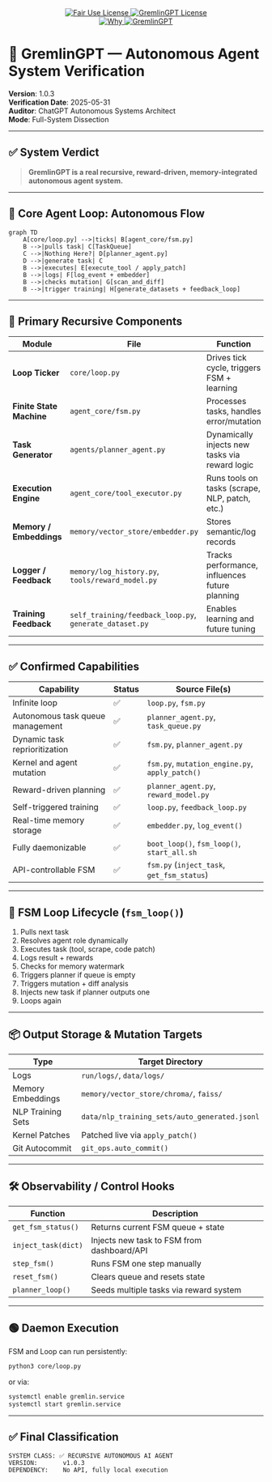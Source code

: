 <link rel="stylesheet" type="text/css" href="docs/custom.css">
<div align="center">
  <a
href="https://github.com/statikfintechllc/AscendAI/blob/master/About Us/LICENSE.md">
    <img src="https://img.shields.io/badge/FAIR%20USE-black?style=for-the-badge&logo=dragon&logoColor=gold" alt="Fair Use License"/>
  </a>
  <a href="https://github.com/statikfintechllc/AscendAI/blob/master/About Us/LICENSE.md">
    <img src="https://img.shields.io/badge/GREMLINGPT%20v1.0.3-darkred?style=for-the-badge&logo=dragon&logoColor=gold" alt="GremlinGPT License"/>
  </a>
</div>
<div align="center">
  <a
href="https://github.com/statikfintechllc/AscendAI/blob/master/About Us/WHY_GREMLINGPT.md">
    <img src="https://img.shields.io/badge/Why-black?style=for-the-badge&logo=dragon&logoColor=gold" alt="Why"/>
  </a>
  <a href="https://github.com/statikfintechllc/AscendAI/blob/master/About Us/WHY_GREMLINGPT.md">
    <img src="https://img.shields.io/badge/GremlinGPT-darkred?style=for-the-badge&logo=dragon&logoColor=gold" alt="GremlinGPT"/>
  </a>
</div>

# 🧠 GremlinGPT — Autonomous Agent System Verification

**Version**: 1.0.3  
**Verification Date**: 2025-05-31  
**Auditor**: ChatGPT Autonomous Systems Architect  
**Mode**: Full-System Dissection

---

## ✅ System Verdict

> **GremlinGPT is a real recursive, reward-driven, memory-integrated autonomous agent system.**

---

## 🔁 Core Agent Loop: Autonomous Flow

```mermaid
graph TD
    A[core/loop.py] -->|ticks| B[agent_core/fsm.py]
    B -->|pulls task| C[TaskQueue]
    C -->|Nothing Here?| D[planner_agent.py]
    D -->|generate task| C
    B -->|executes| E[execute_tool / apply_patch]
    B -->|logs| F[log_event + embedder]
    B -->|checks mutation| G[scan_and_diff]
    B -->|trigger training| H[generate_datasets + feedback_loop]
```

---

## 🧱 Primary Recursive Components

| Module                      | File                          | Function                                      |
|-----------------------------|-------------------------------|-----------------------------------------------|
| **Loop Ticker**             | `core/loop.py`                | Drives tick cycle, triggers FSM + learning    |
| **Finite State Machine**    | `agent_core/fsm.py`           | Processes tasks, handles error/mutation       |
| **Task Generator**          | `agents/planner_agent.py`     | Dynamically injects new tasks via reward logic|
| **Execution Engine**        | `agent_core/tool_executor.py` | Runs tools on tasks (scrape, NLP, patch, etc.)|
| **Memory / Embeddings**     | `memory/vector_store/embedder.py` | Stores semantic/log records             |
| **Logger / Feedback**       | `memory/log_history.py`, `tools/reward_model.py` | Tracks performance, influences future planning |
| **Training Feedback**       | `self_training/feedback_loop.py`, `generate_dataset.py` | Enables learning and future tuning         |

---

## ✅ Confirmed Capabilities

| Capability                         | Status | Source File(s)                                |
|------------------------------------|--------|-----------------------------------------------|
| Infinite loop                      | ✅     | `loop.py`, `fsm.py`                            |
| Autonomous task queue management   | ✅     | `planner_agent.py`, `task_queue.py`            |
| Dynamic task reprioritization      | ✅     | `fsm.py`, `planner_agent.py`                   |
| Kernel and agent mutation          | ✅     | `fsm.py`, `mutation_engine.py`, `apply_patch()`|
| Reward-driven planning             | ✅     | `planner_agent.py`, `reward_model.py`          |
| Self-triggered training            | ✅     | `loop.py`, `feedback_loop.py`                  |
| Real-time memory storage           | ✅     | `embedder.py`, `log_event()`                   |
| Fully daemonizable                 | ✅     | `boot_loop()`, `fsm_loop()`, `start_all.sh`    |
| API-controllable FSM               | ✅     | `fsm.py` (`inject_task`, `get_fsm_status`)     |

---

## 🧠 FSM Loop Lifecycle (`fsm_loop()`)

1. Pulls next task
2. Resolves agent role dynamically
3. Executes task (tool, scrape, code patch)
4. Logs result + rewards
5. Checks for memory watermark
6. Triggers planner if queue is empty
7. Triggers mutation + diff analysis
8. Injects new task if planner outputs one
9. Loops again

---

## 📦 Output Storage & Mutation Targets

| Type               | Target Directory                            |
|--------------------|---------------------------------------------|
| Logs               | `run/logs/`, `data/logs/`                   |
| Memory Embeddings  | `memory/vector_store/chroma/`, `faiss/`    |
| NLP Training Sets  | `data/nlp_training_sets/auto_generated.jsonl` |
| Kernel Patches     | Patched live via `apply_patch()`            |
| Git Autocommit     | `git_ops.auto_commit()`                     |

---

## 🛠 Observability / Control Hooks

| Function            | Description                                 |
|---------------------|---------------------------------------------|
| `get_fsm_status()`  | Returns current FSM queue + state           |
| `inject_task(dict)` | Injects new task to FSM from dashboard/API  |
| `step_fsm()`        | Runs FSM one step manually                  |
| `reset_fsm()`       | Clears queue and resets state               |
| `planner_loop()`    | Seeds multiple tasks via reward system      |

---

## 🟢 Daemon Execution

FSM and Loop can run persistently:
```bash
python3 core/loop.py
```
or via:
```bash
systemctl enable gremlin.service
systemctl start gremlin.service
```

---

## ✅ Final Classification

```
SYSTEM CLASS: ✅ RECURSIVE AUTONOMOUS AI AGENT
VERSION:       v1.0.3
DEPENDENCY:    No API, fully local execution
```

